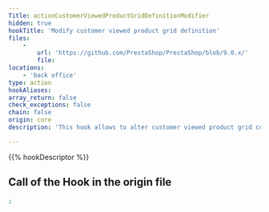 ```yaml
---
Title: actionCustomerViewedProductGridDefinitionModifier
hidden: true
hookTitle: 'Modify customer viewed product grid definition'
files:
    -
        url: 'https://github.com/PrestaShop/PrestaShop/blob/9.0.x/'
        file: 
locations:
    - 'back office'
type: action
hookAliases: 
array_return: false
check_exceptions: false
chain: false
origin: core
description: 'This hook allows to alter customer viewed product grid columns, actions and filters'

---
```


{{% hookDescriptor %}}

## Call of the Hook in the origin file

```php
;
```
